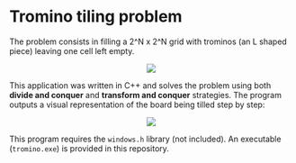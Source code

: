 # Tromino tiling problem

The problem consists in filling a 2^N x 2^N grid with trominos (an L shaped piece) leaving one cell left empty.

<p align="center">
  <img src="https://i.imgur.com/PSs8Nl7.png">
</p>

This application was written in C++ and solves the problem using both **divide and conquer** and **transform and conquer** strategies. The program outputs a visual representation of the board being tilled step by step:

<p align="center">
  <img src="https://i.imgur.com/POkjL0t.gifv">
</p>

This program requires the ```windows.h``` library (not included). An executable (```tromino.exe```) is provided in this repository.
